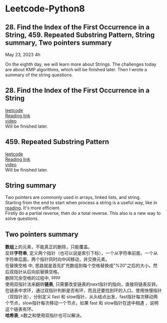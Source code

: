 # Leetcode-Python8
## 28. Find the Index of the First Occurrence in a String, 459. Repeated Substring Pattern, String summary, Two pointers summary

May 23, 2023  4h

On the eighth day, we will learn more about Strings. 
The challenges today are about KMP algorithms, which will be finished later. Then I wrote a summary of the string questions.

## 28. Find the Index of the First Occurrence in a String
[leetcode](https://leetcode.com/problems/find-the-index-of-the-first-occurrence-in-a-string/)\
[Reading link](https://github.com/youngyangyang04/leetcode-master/blob/master/problems/0028.%E5%AE%9E%E7%8E%B0strStr.md)\
[video](https://www.bilibili.com/video/BV1PD4y1o7nd/?spm_id_from=pageDriver&vd_source=63f26efad0d35bcbb0de794512ac21f3)\
Will be finished later.

## 459. Repeated Substring Pattern
[leetcode](https://leetcode.com/problems/repeated-substring-pattern/)\
[Reading link](https://github.com/youngyangyang04/leetcode-master/blob/master/problems/0459.%E9%87%8D%E5%A4%8D%E7%9A%84%E5%AD%90%E5%AD%97%E7%AC%A6%E4%B8%B2.md)\
[video](https://www.bilibili.com/video/BV1cg41127fw/?spm_id_from=333.788&vd_source=63f26efad0d35bcbb0de794512ac21f3)\
Will be finished later.

## String summary
Two pointers are commonly used in arrays, linked lists, and string.\
Starting from the end to start when process a string is a useful way, like in [reading](https://github.com/youngyangyang04/leetcode-master/blob/master/problems/%E5%89%91%E6%8C%87Offer05.%E6%9B%BF%E6%8D%A2%E7%A9%BA%E6%A0%BC.md). It's more efficient.\
Firstly do a partial reverse, then do a total reverse. This also is a new way to solve questions.

## Two pointers summary
**数组**上的元素，不能真正的删除，只能覆盖。\
反转**字符串**, 定义两个指针（也可以说是索引下标），一个从字符串前面，一个从字符串后面，两个指针同时向中间移动，并交换元素。\
在替换空格 中, 思路就是首先扩充数组到每个空格替换成"%20"之后的大小。然后双指针从后向前替换空格。\
删除冗余空格的过程中, ~~????~~ \
使用双指针法来翻转**链表**, 只需要改变链表的next指针的指向，直接将链表反转。\
在链表中求环，通过双指针判断是否有环，而且还要找到环的入口。使用快慢指针（双指针法），分别定义 fast 和 slow指针，从头结点出发，fast指针每次移动两个节点，slow指针每次移动一个节点，如果 fast 和 slow指针在途中相遇 ，说明这个链表有环。\
**哈希表**, n数之和使用双指针也可以解决。

